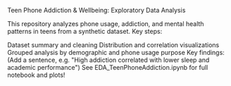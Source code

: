 Teen Phone Addiction & Wellbeing: Exploratory Data Analysis

This repository analyzes phone usage, addiction, and mental health patterns in teens from a synthetic dataset. Key steps:

Dataset summary and cleaning
Distribution and correlation visualizations
Grouped analysis by demographic and phone usage purpose
Key findings: (Add a sentence, e.g. "High addiction correlated with lower sleep and academic performance")
See EDA_TeenPhoneAddiction.ipynb for full notebook and plots!
